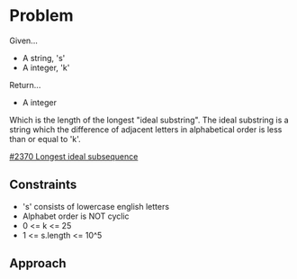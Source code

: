 
# Problem
Given...
- A string, 's'
- A integer, 'k'

Return...
- A integer

Which is the length of the longest "ideal substring". The ideal substring is a 
string which the difference of adjacent letters in alphabetical order is less 
than or equal to 'k'.

[\#2370 Longest ideal subsequence](https://leetcode.com/problems/longest-ideal-subsequence/description/)

## Constraints
- 's' consists of lowercase english letters
- Alphabet order is NOT cyclic
- 0 <= k <= 25
- 1 <= s.length <= 10^5

## Approach
